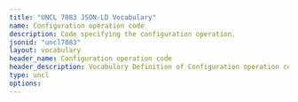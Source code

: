 ```yaml
---
title: "UNCL 7083 JSON-LD Vocabulary"
name: Configuration operation code
description: Code specifying the configuration operation.
jsonid: "uncl7083"
layout: vocabulary
header_name: Configuration operation code
header_description: Vocabulary Definition of Configuration operation code semantics in HTML format. JSON-LD format is available at [uncl7083.jsonld](/vocabulary/uncl7083.jsonld)
type: uncl
options:
---
```

